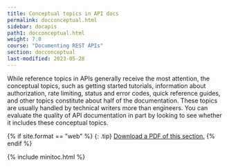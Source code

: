 ```yaml
---
title: Conceptual topics in API docs
permalink: docconceptual.html
sidebar: docapis
path1: docconceptual.html
weight: 7.0
course: "Documenting REST APIs"
section: docconceptual
last-modified: 2023-05-28
---
```


While reference topics in APIs generally receive the most attention, the conceptual topics, such as getting started tutorials, information about authorization, rate limiting, status and error codes, quick reference guides, and other topics constitute about half of the documentation. These topics are usually handled by technical writers more than engineers. You can evaluate the quality of API documentation in part by looking to see whether it includes these conceptual topics.

{% if site.format == "web" %}
{: .tip}
<a class="noCrossRef" href="https://s3.us-west-1.wasabisys.com/learnapidoc-outputs/docapis_seven.pdf"><i class="fa fa-file-pdf-o"></i> Download a PDF of this section.</a>
{% endif %}

{% include minitoc.html %}
